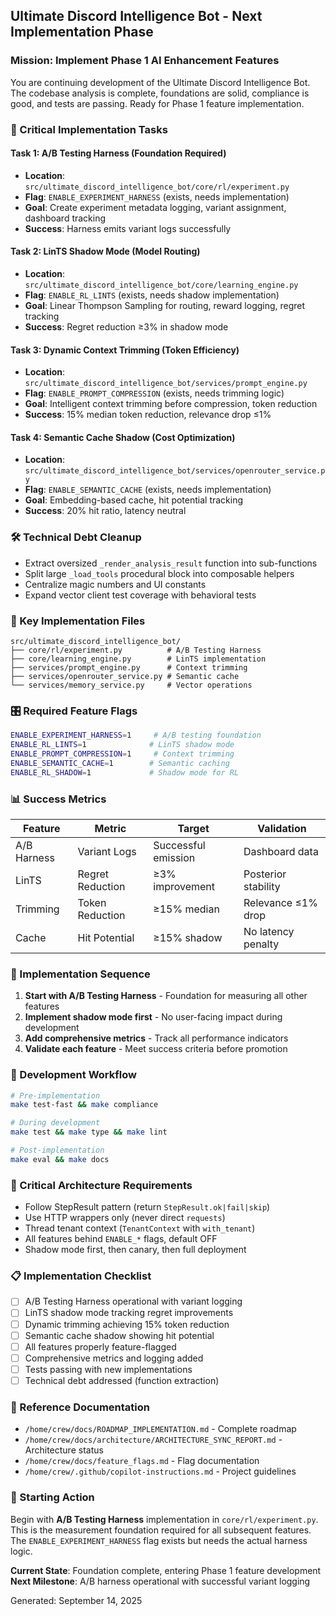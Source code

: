 ## Ultimate Discord Intelligence Bot - Next Implementation Phase

### Mission: Implement Phase 1 AI Enhancement Features

You are continuing development of the Ultimate Discord Intelligence Bot. The codebase analysis is complete, foundations are solid, compliance is good, and tests are passing. Ready for Phase 1 feature implementation.

### 🎯 Critical Implementation Tasks

#### Task 1: A/B Testing Harness (Foundation Required)

- **Location**: `src/ultimate_discord_intelligence_bot/core/rl/experiment.py`
- **Flag**: `ENABLE_EXPERIMENT_HARNESS` (exists, needs implementation)
- **Goal**: Create experiment metadata logging, variant assignment, dashboard tracking
- **Success**: Harness emits variant logs successfully

#### Task 2: LinTS Shadow Mode (Model Routing)

- **Location**: `src/ultimate_discord_intelligence_bot/core/learning_engine.py`
- **Flag**: `ENABLE_RL_LINTS` (exists, needs shadow implementation)
- **Goal**: Linear Thompson Sampling for routing, reward logging, regret tracking
- **Success**: Regret reduction ≥3% in shadow mode

#### Task 3: Dynamic Context Trimming (Token Efficiency)

- **Location**: `src/ultimate_discord_intelligence_bot/services/prompt_engine.py`
- **Flag**: `ENABLE_PROMPT_COMPRESSION` (exists, needs trimming logic)
- **Goal**: Intelligent context trimming before compression, token reduction
- **Success**: 15% median token reduction, relevance drop ≤1%

#### Task 4: Semantic Cache Shadow (Cost Optimization)

- **Location**: `src/ultimate_discord_intelligence_bot/services/openrouter_service.py`
- **Flag**: `ENABLE_SEMANTIC_CACHE` (exists, needs implementation)
- **Goal**: Embedding-based cache, hit potential tracking
- **Success**: 20% hit ratio, latency neutral

### 🛠️ Technical Debt Cleanup

- Extract oversized `_render_analysis_result` function into sub-functions
- Split large `_load_tools` procedural block into composable helpers
- Centralize magic numbers and UI constants
- Expand vector client test coverage with behavioral tests

### 📁 Key Implementation Files

```
src/ultimate_discord_intelligence_bot/
├── core/rl/experiment.py          # A/B Testing Harness
├── core/learning_engine.py        # LinTS implementation
├── services/prompt_engine.py      # Context trimming
├── services/openrouter_service.py # Semantic cache
└── services/memory_service.py     # Vector operations
```

### 🎛️ Required Feature Flags

```bash
ENABLE_EXPERIMENT_HARNESS=1     # A/B testing foundation
ENABLE_RL_LINTS=1              # LinTS shadow mode
ENABLE_PROMPT_COMPRESSION=1     # Context trimming
ENABLE_SEMANTIC_CACHE=1        # Semantic caching
ENABLE_RL_SHADOW=1             # Shadow mode for RL
```

### 📊 Success Metrics

| Feature | Metric | Target | Validation |
|---------|--------|--------|------------|
| A/B Harness | Variant Logs | Successful emission | Dashboard data |
| LinTS | Regret Reduction | ≥3% improvement | Posterior stability |
| Trimming | Token Reduction | ≥15% median | Relevance ≤1% drop |
| Cache | Hit Potential | ≥15% shadow | No latency penalty |

### 🔄 Implementation Sequence

1. **Start with A/B Testing Harness** - Foundation for measuring all other features
2. **Implement shadow mode first** - No user-facing impact during development
3. **Add comprehensive metrics** - Track all performance indicators
4. **Validate each feature** - Meet success criteria before promotion

### 🧪 Development Workflow

```bash
# Pre-implementation
make test-fast && make compliance

# During development
make test && make type && make lint

# Post-implementation
make eval && make docs
```

### 🚨 Critical Architecture Requirements

- Follow StepResult pattern (return `StepResult.ok|fail|skip`)
- Use HTTP wrappers only (never direct `requests`)
- Thread tenant context (`TenantContext` with `with_tenant`)
- All features behind `ENABLE_*` flags, default OFF
- Shadow mode first, then canary, then full deployment

### 📋 Implementation Checklist

- [ ] A/B Testing Harness operational with variant logging
- [ ] LinTS shadow mode tracking regret improvements
- [ ] Dynamic trimming achieving 15% token reduction
- [ ] Semantic cache shadow showing hit potential
- [ ] All features properly feature-flagged
- [ ] Comprehensive metrics and logging added
- [ ] Tests passing with new implementations
- [ ] Technical debt addressed (function extraction)

### 🔗 Reference Documentation

- `/home/crew/docs/ROADMAP_IMPLEMENTATION.md` - Complete roadmap
- `/home/crew/docs/architecture/ARCHITECTURE_SYNC_REPORT.md` - Architecture status
- `/home/crew/docs/feature_flags.md` - Flag documentation
- `/home/crew/.github/copilot-instructions.md` - Project guidelines

### 🎯 Starting Action

Begin with **A/B Testing Harness** implementation in `core/rl/experiment.py`. This is the measurement foundation required for all subsequent features. The `ENABLE_EXPERIMENT_HARNESS` flag exists but needs the actual harness logic.

**Current State**: Foundation complete, entering Phase 1 feature development
**Next Milestone**: A/B harness operational with successful variant logging

Generated: September 14, 2025
